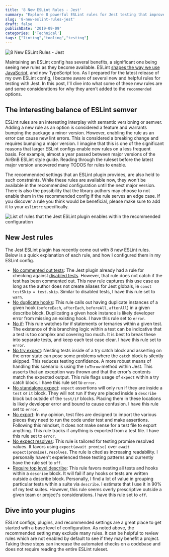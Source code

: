 ```yaml
---
title: '8 New ESLint Rules - Jest'
summary: "Explore 8 powerful ESLint rules for Jest testing that improve code quality and catch common testing pitfalls."
slug: '8-new-eslint-rules-jest'
draft: false
publishDate: '2019-09-09'
categories: ['Technical']
tags: ["linting","tooling","testing"]
---
```

![8 New ESLint Rules - Jest](images/markus-spiske-stacked-stones.jpg#center)

Maintaining an ESLint config has several benefits, a significant one being seeing new rules as they become available. ESLint [shapes the way we use JavaScript](/blog/2019/05/23/shaping-javascript-usage-with-eslint), and now TypeScript too. As I prepared for the latest release of my own ESLint config, I became aware of several new and helpful rules for testing with Jest. In this post, I'll dive into what some of these new rules are and some considerations for why they aren't added to the `recommended` options.

## The interesting balance of ESLint semver

ESLint rules are an interesting interplay with semantic versioning or semver. Adding a new rule as an option is considered a feature and warrants bumping the package a minor version. However, enabling the rule as an error can cause new lint errors. This is considered a breaking change and requires bumping a major version. I imagine that this is one of the significant reasons that larger ESLint configs enable new rules on a less frequent basis. For example, almost a year passed between major versions of the AirBnB ESLint style guide. Reading through the ruleset before the latest major version uncovered many TODOS for rules to enable.

The recommended settings that an ESLint plugin provides, are also held to such constraints. While these rules are available now, they won't be available in the recommended configuration until the next major version. There is also the possibility that the library authors may choose to not enable them in the recommended config if the rule serves an edge case. If you discover a rule you think would be beneficial, please make sure to add it to your `eslintrc` specifically.

![List of rules that the Jest ESLint plugin enables within the recommended configuration](//images.ctfassets.net/024qyvhyq0tv/biJ8vnA9C00ewpjAsBnk6/a2aafcbc4250b57066499bad31cb58a2/eslint-plugin-jest-recommended.jpg)

## New Jest rules

The Jest ESLint plugin has recently come out with 8 new ESLint rules. Below is a quick explanation of each rule, and how I configured them in my ESLint config.

- [No commented out tests](https://github.com/jest-community/eslint-plugin-jest/blob/master/docs/rules/no-commented-out-tests.md): The Jest plugin already had a rule for checking against [disabled tests](https://github.com/jest-community/eslint-plugin-jest/blob/master/docs/rules/no-disabled-tests.md). However, that rule does not catch if the test has been commented out. This new rule captures this use case as long as the author does not create aliases for Jest globals, ie `const testSkip = test.skip`. Similar to disabled tests, I have this rule set to `warn`.
- [No duplicate hooks](https://github.com/jest-community/eslint-plugin-jest/blob/master/docs/rules/no-duplicate-hooks.md): This rule calls out having duplicate instances of a given hook (`beforeEach`, `afterEach`, `beforeAll`, `afterAll`) in a given describe block. Duplicating a given hook instance is likely developer error from missing an existing hook. I have this rule set to `error`.
- [No if](https://github.com/jest-community/eslint-plugin-jest/blob/master/docs/rules/no-if.md): This rule watches for if statements or ternaries within a given test. The existence of this branching logic within a test can be indicative that a test is too complex and covering too much. It is best to break these into separate tests, and keep each test case clear. I have this rule set to `error`.
- [No try expect](https://github.com/jest-community/eslint-plugin-jest/blob/master/docs/rules/no-try-expect.md): Nesting tests inside of a try catch block and asserting on the error state can pose some problems where the `catch` block is silently skipped. This reduces testing confidence. A more robust means of handling this scenario is using the `toThrow` method within Jest. This asserts that an exception was thrown and that the error's contents match the expected output. This rule flags usage of `expect` within a try catch block. I have this rule set to `error`.
- [No standalone expect](https://github.com/jest-community/eslint-plugin-jest/blob/master/docs/rules/no-standalone-expect.md): `expect` assertions will only run if they are inside a `test` or `it` block. They will not run if they are placed inside a `describe` block but outside of the `test/if` blocks. Placing them in these locations is likely developer error and bound to cause confusion. I have this rule set to `error`.
- [No export](https://github.com/jest-community/eslint-plugin-jest/blob/master/docs/rules/no-export.md): In my opinion, test files are designed to import the various pieces they need to run the code under test and make assertions. Following this mindset, it does not make sense for a test file to export anything. This rule tracks if anything is exported from a test file. I have this rule set to `error`.
- [No expect resolves](https://github.com/jest-community/eslint-plugin-jest/blob/master/docs/rules/no-expect-resolves.md): This rule is tailored for testing promise resolved values. It favors using `expect(await promise)` over `await expect(promise).resolves`. The rule is cited as increasing readability. I personally haven't experienced these testing patterns and currently have the rule set to `off`.
- [Require top level describe](https://github.com/jest-community/eslint-plugin-jest/blob/master/docs/rules/require-top-level-describe.md): This rule favors nesting all tests and hooks within a `describe` block. It will fail if any hooks or tests are written outside a describe block. Personally, I find a lot of value in grouping particular tests within a suite via `describe`. I estimate that I use it in 90% of my test suites. However, this rule seems overly prescriptive outside a given team or project's considerations. I have this rule set to `off`.

## Dive into your plugins

ESLint configs, plugins, and recommended settings are a great place to get started with a base level of configuration. As noted above, the recommended setting may exclude many rules. It can be helpful to review rules which are not enabled by default to see if they may benefit a project. Taking these steps can increase the automated checks on a codebase and does not require reading the entire ESLint ruleset.
